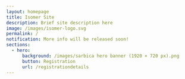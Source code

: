 ```yaml
---
layout: homepage
title: Isomer Site
description: Brief site description here
image: /images/isomer-logo.svg
permalink: /
notification: More info will be released soon!
sections:
  - hero:
      background: /images/sarbica hero banner (1920 × 720 px).png
      button: Registration
      url: /registrationdetails
---
```


